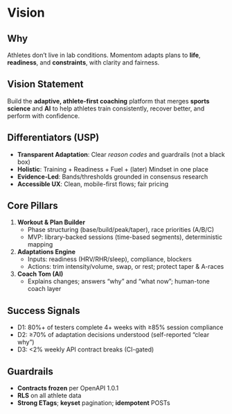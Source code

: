 # Vision

## Why

Athletes don’t live in lab conditions. Momentom adapts plans to **life**, **readiness**, and
**constraints**, with clarity and fairness.

## Vision Statement

Build the **adaptive, athlete-first coaching** platform that merges **sports science** and **AI**
to help athletes train consistently, recover better, and perform with confidence.

## Differentiators (USP)

- **Transparent Adaptation**: Clear *reason codes* and guardrails (not a black box)
- **Holistic**: Training + Readiness + Fuel + (later) Mindset in one place
- **Evidence-Led**: Bands/thresholds grounded in consensus research
- **Accessible UX**: Clean, mobile-first flows; fair pricing

## Core Pillars

1. **Workout & Plan Builder**
   - Phase structuring (base/build/peak/taper), race priorities (A/B/C)
   - MVP: library-backed sessions (time-based segments), deterministic mapping
2. **Adaptations Engine**
   - Inputs: readiness (HRV/RHR/sleep), compliance, blockers
   - Actions: trim intensity/volume, swap, or rest; protect taper & A-races
3. **Coach Tom (AI)**
   - Explains changes; answers “why” and “what now”; human-tone coach layer

## Success Signals

- D1: 80%+ of testers complete 4+ weeks with ≥85% session compliance
- D2: ≥70% of adaptation decisions understood (self-reported “clear why”)
- D3: <2% weekly API contract breaks (CI-gated)

## Guardrails

- **Contracts frozen** per OpenAPI 1.0.1
- **RLS** on all athlete data
- **Strong ETags**; **keyset** pagination; **idempotent** POSTs